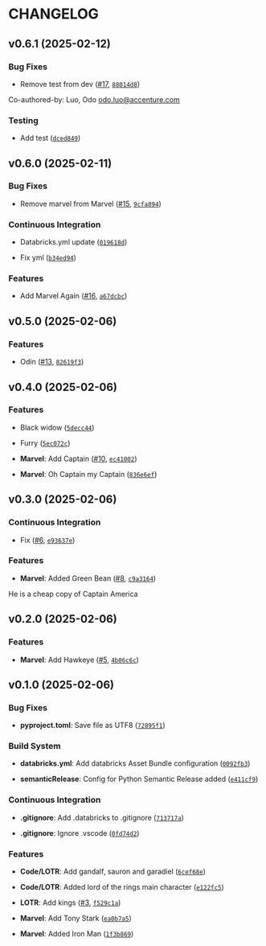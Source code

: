 # CHANGELOG


## v0.6.1 (2025-02-12)

### Bug Fixes

- Remove test from dev ([#17](https://github.com/Codo155/databricks_deployment_demo/pull/17),
  [`88014d8`](https://github.com/Codo155/databricks_deployment_demo/commit/88014d86f859adc4db4035341f2537e43a35e3e6))

Co-authored-by: Luo, Odo <odo.luo@accenture.com>

### Testing

- Add test
  ([`dced849`](https://github.com/Codo155/databricks_deployment_demo/commit/dced849397b5b44e611def1e05080a0ef31fbf56))


## v0.6.0 (2025-02-11)

### Bug Fixes

- Remove marvel from Marvel ([#15](https://github.com/Codo155/databricks_deployment_demo/pull/15),
  [`9cfa894`](https://github.com/Codo155/databricks_deployment_demo/commit/9cfa8941226611ae84616c4c80b80e8115550c14))

### Continuous Integration

- Databricks.yml update
  ([`019618d`](https://github.com/Codo155/databricks_deployment_demo/commit/019618d90a43e1f0aa74c0e0761e04b198d55af6))

- Fix yml
  ([`b34ed94`](https://github.com/Codo155/databricks_deployment_demo/commit/b34ed946c8c4f051433f6c90227e95911ea8dd67))

### Features

- Add Marvel Again ([#16](https://github.com/Codo155/databricks_deployment_demo/pull/16),
  [`a67dcbc`](https://github.com/Codo155/databricks_deployment_demo/commit/a67dcbcd329bb7de983d0838ea4b67956721d575))


## v0.5.0 (2025-02-06)

### Features

- Odin ([#13](https://github.com/Codo155/databricks_deployment_demo/pull/13),
  [`82619f3`](https://github.com/Codo155/databricks_deployment_demo/commit/82619f31ba3016694bd78f00fc1c089fb9f83095))


## v0.4.0 (2025-02-06)

### Features

- Black widow
  ([`5decc44`](https://github.com/Codo155/databricks_deployment_demo/commit/5decc449b3660068168735f71e5dce71ce53e270))

- Furry
  ([`5ec072c`](https://github.com/Codo155/databricks_deployment_demo/commit/5ec072c8090c5e2adc5d891744aa5a72610de4be))

- **Marvel**: Add Captain ([#10](https://github.com/Codo155/databricks_deployment_demo/pull/10),
  [`ec41002`](https://github.com/Codo155/databricks_deployment_demo/commit/ec41002aab77a0c9a1788866099061559273f5ad))

- **Marvel**: Oh Captain my Captain
  ([`836e6ef`](https://github.com/Codo155/databricks_deployment_demo/commit/836e6ef234df9a5d796327045d307f9d8a5b9979))


## v0.3.0 (2025-02-06)

### Continuous Integration

- Fix ([#6](https://github.com/Codo155/databricks_deployment_demo/pull/6),
  [`e93637e`](https://github.com/Codo155/databricks_deployment_demo/commit/e93637e56238900cc05fdabd65a2b73c6480b4e5))

### Features

- **Marvel**: Added Green Bean ([#8](https://github.com/Codo155/databricks_deployment_demo/pull/8),
  [`c9a3164`](https://github.com/Codo155/databricks_deployment_demo/commit/c9a316460cb7b0949099e4ccd021faa5d78ad738))

He is a cheap copy of Captain America


## v0.2.0 (2025-02-06)

### Features

- **Marvel**: Add Hawkeye ([#5](https://github.com/Codo155/databricks_deployment_demo/pull/5),
  [`4b06c6c`](https://github.com/Codo155/databricks_deployment_demo/commit/4b06c6c3db9a67cb16bf35aece3e630a6b9aceaa))


## v0.1.0 (2025-02-06)

### Bug Fixes

- **pyproject.toml**: Save file as UTF8
  ([`72895f1`](https://github.com/Codo155/databricks_deployment_demo/commit/72895f1b06575ee8069c4dce7564e7e184b24c3e))

### Build System

- **databricks.yml**: Add databricks Asset Bundle configuration
  ([`0092fb3`](https://github.com/Codo155/databricks_deployment_demo/commit/0092fb3805ff59c9571cfe8fa2ad338a69af78ad))

- **semanticRelease**: Config for Python Semantic Release added
  ([`e411cf9`](https://github.com/Codo155/databricks_deployment_demo/commit/e411cf9c14e4c05dfe0b0468da1fe8dc36df9199))

### Continuous Integration

- **.gitignore**: Add .databricks to .gitignore
  ([`713717a`](https://github.com/Codo155/databricks_deployment_demo/commit/713717add696fe16764c0556e02f1421a56d02f5))

- **.gitignore**: Ignore .vscode
  ([`0fd74d2`](https://github.com/Codo155/databricks_deployment_demo/commit/0fd74d2fc7a9ec93eca8602ee88030cb186fd329))

### Features

- **Code/LOTR**: Add gandalf, sauron and garadiel
  ([`6cef68e`](https://github.com/Codo155/databricks_deployment_demo/commit/6cef68e875691046fc0f4ff59c1b8c198dc24c66))

- **Code/LOTR**: Added lord of the rings main character
  ([`e122fc5`](https://github.com/Codo155/databricks_deployment_demo/commit/e122fc5bf0aea48ad766714f489193d0fb77b9bf))

- **LOTR**: Add kings ([#3](https://github.com/Codo155/databricks_deployment_demo/pull/3),
  [`f529c1a`](https://github.com/Codo155/databricks_deployment_demo/commit/f529c1afbf048121221c805f52103f1fc30ba4ad))

- **Marvel**: Add Tony Stark
  ([`ea0b7a5`](https://github.com/Codo155/databricks_deployment_demo/commit/ea0b7a51a8a508e77481a3811dad7e35c5b05a97))

- **Marvel**: Added Iron Man
  ([`1f3b869`](https://github.com/Codo155/databricks_deployment_demo/commit/1f3b869a1aee818de119b5fcaec3c281513d0fb8))
